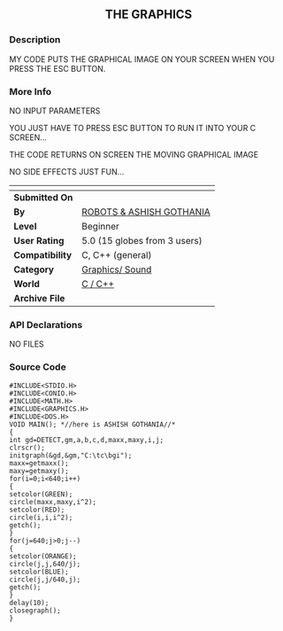 ﻿<div align="center">

## THE GRAPHICS


</div>

### Description

MY CODE PUTS THE GRAPHICAL IMAGE ON YOUR SCREEN WHEN YOU PRESS THE ESC BUTTON.
 
### More Info
 
NO INPUT PARAMETERS

YOU JUST HAVE TO PRESS ESC BUTTON TO RUN IT INTO YOUR C SCREEN...

THE CODE RETURNS ON SCREEN THE MOVING GRAPHICAL IMAGE

NO SIDE EFFECTS JUST FUN...


<span>             |<span>
---                |---
**Submitted On**   |
**By**             |[ ROBOTS &amp; ASHISH GOTHANIA](https://github.com/Planet-Source-Code/PSCIndex/blob/master/ByAuthor/robots-amp-ashish-gothania.md)
**Level**          |Beginner
**User Rating**    |5.0 (15 globes from 3 users)
**Compatibility**  |C, C\+\+ \(general\)
**Category**       |[Graphics/ Sound](https://github.com/Planet-Source-Code/PSCIndex/blob/master/ByCategory/graphics-sound__3-15.md)
**World**          |[C / C++](https://github.com/Planet-Source-Code/PSCIndex/blob/master/ByWorld/c-c.md)
**Archive File**   |[](https://github.com/Planet-Source-Code/robots-amp-ashish-gothania-the-graphics__3-11683/archive/master.zip)

### API Declarations

NO FILES


### Source Code

```
#INCLUDE<STDIO.H>
#INCLUDE<CONIO.H>
#INCLUDE<MATH.H>
#INCLUDE<GRAPHICS.H>
#INCLUDE<DOS.H>
VOID MAIN(); *//here is ASHISH GOTHANIA//*
{
int gd=DETECT,gm,a,b,c,d,maxx,maxy,i,j;
clrscr();
initgraph(&gd,&gm,"C:\tc\bgi");
maxx=getmaxx();
maxy=getmaxy();
for(i=0;i<640;i++)
{
setcolor(GREEN);
circle(maxx,maxy,i^2);
setcolor(RED);
circle(i,i,i^2);
getch();
}
for(j=640;j>0;j--)
{
setcolor(ORANGE);
circle(j,j,640/j);
setcolor(BLUE);
circle(j,j/640,j);
getch();
}
delay(10);
closegraph();
}
```

